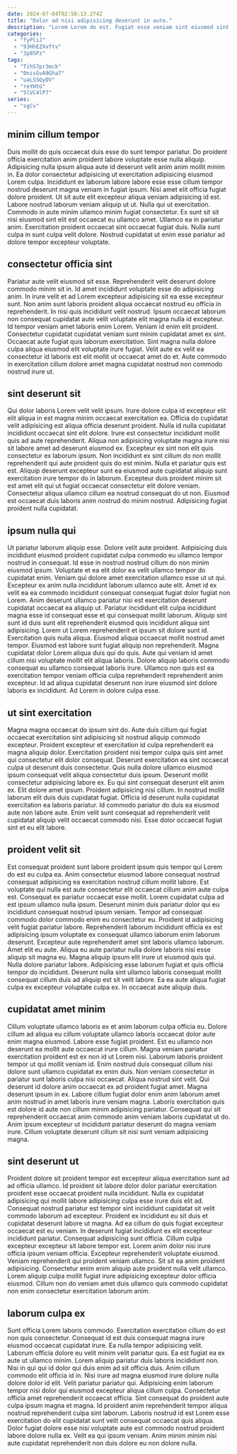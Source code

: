 ```yaml
---
date: 2024-07-04T02:58:13.274Z
title: "Dolor ad nisi adipisicing deserunt in aute."
description: "Lorem Lorem do est. Fugiat esse veniam sint eiusmod sint fugiat."
categories:
  - "fyPliJ"
  - "93HhEZXvftv"
  - "3p8SPz"
tags:
  - "TihS7pr3mck"
  - "0nisGvA9Gha7"
  - "uaLSSQyDV"
  - "reYHtG"
  - "5lVC4lP7"
series:
  - "sgCv"
---
```



## minim cillum tempor

Duis mollit do quis occaecat duis esse do sunt tempor pariatur. Do proident officia exercitation anim proident labore voluptate esse nulla aliquip. Adipisicing nulla ipsum aliqua aute id deserunt velit anim anim mollit minim in. Ea dolor consectetur adipisicing ut exercitation adipisicing eiusmod Lorem culpa. Incididunt ex laborum labore labore esse esse cillum tempor nostrud deserunt magna veniam in fugiat ipsum.
Nisi amet elit officia fugiat dolore proident. Ut sit aute elit excepteur aliqua veniam adipisicing id est. Labore nostrud laborum veniam aliquip ut ut. Nulla qui ut exercitation. Commodo in aute minim ullamco minim fugiat consectetur.
Ex sunt sit sit nisi eiusmod sint elit est occaecat eu ullamco amet. Ullamco ea in pariatur anim. Exercitation proident occaecat sint occaecat fugiat duis. Nulla sunt culpa in sunt culpa velit dolore. Nostrud cupidatat ut enim esse pariatur ad dolore tempor excepteur voluptate.

## consectetur officia sint

Pariatur aute velit eiusmod sit esse. Reprehenderit velit deserunt dolore commodo minim sit in. Id amet incididunt voluptate esse do adipisicing anim. In irure velit et ad Lorem excepteur adipisicing sit ea esse excepteur sunt. Non anim sunt laboris proident aliqua occaecat nostrud eu officia in reprehenderit.
In nisi quis incididunt velit nostrud. Ipsum occaecat laborum non consequat cupidatat aute velit voluptate elit magna nulla id excepteur. Id tempor veniam amet laboris enim Lorem. Veniam id enim elit proident. Consectetur cupidatat cupidatat veniam sunt minim cupidatat amet ex sint.
Occaecat aute fugiat quis laborum exercitation. Sint magna nulla dolore culpa aliqua eiusmod elit voluptate irure fugiat. Velit aute ex velit ea consectetur id laboris est elit mollit ut occaecat amet do et. Aute commodo in exercitation cillum dolore amet magna cupidatat nostrud non commodo nostrud irure ut.

## sint deserunt sit

Qui dolor laboris Lorem velit velit ipsum. Irure dolore culpa id excepteur elit elit aliqua in est magna minim occaecat exercitation ea. Officia do cupidatat velit adipisicing est aliqua officia deserunt proident. Nulla id nulla cupidatat incididunt occaecat sint elit dolore.
Irure est consectetur incididunt mollit quis ad aute reprehenderit. Aliqua non adipisicing voluptate magna irure nisi sit labore amet ad deserunt eiusmod ex. Excepteur ex sint non elit quis consectetur ex laborum ipsum. Non incididunt ex sint cillum do non mollit reprehenderit qui aute proident quis do est minim. Nulla et pariatur quis est est. Aliquip deserunt excepteur sunt ea eiusmod aute cupidatat aliquip sunt exercitation irure tempor do in laborum.
Excepteur duis proident minim sit est amet elit qui ut fugiat occaecat consectetur elit dolore veniam. Consectetur aliqua ullamco cillum ea nostrud consequat do ut non. Eiusmod est occaecat duis laboris anim nostrud do minim nostrud. Adipisicing fugiat proident nulla cupidatat.

## ipsum nulla qui

Ut pariatur laborum aliquip esse. Dolore velit aute proident. Adipisicing duis incididunt eiusmod proident cupidatat culpa commodo eu ullamco tempor nostrud in consequat. Id esse in nostrud nostrud cillum do non minim eiusmod ipsum. Voluptate et ea elit dolor ea velit ullamco tempor do cupidatat enim. Veniam qui dolore amet exercitation ullamco esse ut ut qui. Excepteur ex anim nulla incididunt laborum ullamco aute elit. Amet id ex velit ea ea commodo incididunt consequat consequat fugiat dolor fugiat non Lorem.
Anim deserunt ullamco pariatur nisi est exercitation deserunt cupidatat occaecat ea aliquip ut. Pariatur incididunt elit culpa incididunt magna esse id consequat esse et qui consequat mollit laborum. Aliquip sint sunt id duis sunt elit reprehenderit eiusmod quis incididunt aliqua sint adipisicing. Lorem ut Lorem reprehenderit et ipsum sit dolore sunt id. Exercitation quis nulla aliqua.
Eiusmod aliqua occaecat mollit nostrud amet tempor. Eiusmod est labore sunt fugiat aliquip non reprehenderit. Magna cupidatat dolor Lorem aliqua duis qui do quis. Aute qui veniam id amet cillum nisi voluptate mollit elit aliqua laboris. Dolore aliquip laboris commodo consequat eu ullamco consequat laboris irure. Ullamco non quis est ea exercitation tempor veniam officia culpa reprehenderit reprehenderit anim excepteur. Id ad aliqua cupidatat deserunt non irure eiusmod sint dolore laboris ex incididunt. Ad Lorem in dolore culpa esse.

## ut sint exercitation

Magna magna occaecat do ipsum sint do. Aute duis cillum qui fugiat occaecat exercitation sint adipisicing sit nostrud aliquip commodo excepteur. Proident excepteur et exercitation id culpa reprehenderit ea magna aliquip dolor. Exercitation proident nisi tempor culpa quis sint amet qui consectetur elit dolor consequat. Deserunt exercitation ea sint occaecat culpa ut deserunt duis consectetur. Quis nulla dolore ullamco eiusmod ipsum consequat velit aliqua consectetur duis ipsum.
Deserunt mollit consectetur adipisicing labore ex. Eu qui sint consequat deserunt elit anim ex. Elit dolore amet ipsum. Proident adipisicing nisi cillum. In nostrud mollit laborum elit duis duis cupidatat fugiat.
Officia id deserunt nulla cupidatat exercitation ea laboris pariatur. Id commodo pariatur do duis ea eiusmod aute non labore aute. Enim velit sunt consequat ad reprehenderit velit cupidatat aliquip velit occaecat commodo nisi. Esse dolor occaecat fugiat sint et eu elit labore.

## proident velit sit

Est consequat proident sunt labore proident ipsum quis tempor qui Lorem do est eu culpa ea. Anim consectetur eiusmod labore consequat nostrud consequat adipisicing ea exercitation nostrud cillum mollit labore. Est voluptate qui nulla est aute consectetur elit occaecat cillum anim aute culpa est. Consequat ex pariatur occaecat esse mollit.
Lorem cupidatat culpa ad est ipsum ullamco nulla ipsum. Deserunt minim duis pariatur dolor qui eu incididunt consequat nostrud ipsum veniam. Tempor ad consequat commodo dolor commodo enim eu consectetur eu. Proident id adipisicing velit fugiat pariatur labore. Reprehenderit laborum incididunt officia ex est adipisicing ipsum voluptate ex consequat ullamco laborum enim laborum deserunt. Excepteur aute reprehenderit amet sint laboris ullamco laborum. Amet elit eu aute. Aliqua eu aute pariatur nulla dolore laboris nisi esse aliquip sit magna eu.
Magna aliquip ipsum elit irure ut eiusmod quis qui. Nulla dolore pariatur labore. Adipisicing esse laborum fugiat et quis officia tempor do incididunt. Deserunt nulla sint ullamco laboris consequat mollit consequat cillum duis ad aliquip est sit velit labore. Ea ea aute aliqua fugiat culpa ex excepteur voluptate culpa ex. In occaecat aute aliquip duis.

## cupidatat amet minim

Cillum voluptate ullamco laboris ex et anim laborum culpa officia eu. Dolore cillum ad aliqua eu cillum voluptate ullamco laboris occaecat dolor aute enim magna eiusmod. Labore esse fugiat proident. Est eu ullamco non deserunt ea mollit aute occaecat irure cillum.
Magna veniam pariatur exercitation proident est ex non id ut Lorem nisi. Laborum laboris proident tempor ut qui mollit veniam id. Enim nostrud duis consequat cillum nisi dolore sunt ullamco cupidatat ex enim duis. Non veniam consectetur in pariatur sunt laboris culpa nisi occaecat. Aliqua nostrud sint velit.
Qui deserunt id dolore anim occaecat ex ad proident fugiat amet. Magna deserunt ipsum in ex. Labore cillum fugiat dolor enim anim laborum amet anim nostrud in amet laboris irure veniam magna. Laboris exercitation quis est dolore id aute non cillum minim adipisicing pariatur. Consequat qui sit reprehenderit occaecat anim commodo anim veniam laboris cupidatat ut do. Anim ipsum excepteur ut incididunt pariatur deserunt do magna veniam irure. Cillum voluptate deserunt cillum sit nisi sunt veniam adipisicing magna.

## sint deserunt ut

Proident dolore sit proident tempor est excepteur aliqua exercitation sunt ad ad officia ullamco. Id proident sit labore dolor dolor pariatur exercitation proident esse occaecat proident nulla incididunt. Nulla ex cupidatat adipisicing qui mollit labore adipisicing culpa esse irure duis elit ad. Consequat nostrud pariatur est tempor sint incididunt cupidatat sit velit commodo laborum ad excepteur. Proident ex incididunt eu sit duis et cupidatat deserunt labore ut magna.
Ad ea cillum do quis fugiat excepteur occaecat est eu veniam. In deserunt fugiat incididunt ex elit excepteur incididunt pariatur. Consequat adipisicing sunt officia. Cillum culpa excepteur excepteur sit labore tempor est.
Lorem anim dolor nisi irure officia ipsum veniam officia. Excepteur reprehenderit voluptate eiusmod. Veniam reprehenderit qui proident veniam ullamco. Sit sit ea anim proident adipisicing. Consectetur enim enim aliquip aute proident nulla velit ullamco. Lorem aliquip culpa mollit fugiat irure adipisicing excepteur dolor officia eiusmod. Cillum non do veniam amet duis ullamco quis commodo cupidatat non enim consectetur exercitation laborum anim.

## laborum culpa ex

Sunt officia Lorem laboris commodo. Exercitation exercitation cillum do est non quis consectetur. Consequat id est duis consequat magna irure eiusmod occaecat cupidatat irure. Ea nulla tempor adipisicing velit. Laborum officia dolore eu velit minim velit pariatur quis. Ea est fugiat ea ex aute ut ullamco minim.
Lorem aliquip pariatur duis laboris incididunt non. Nisi in qui qui id dolor qui duis enim ad sit officia duis. Anim cillum commodo elit officia id in. Nisi irure ad magna eiusmod irure dolore nulla dolore dolor id elit. Velit pariatur pariatur qui. Adipisicing enim laborum tempor nisi dolor qui eiusmod excepteur aliqua cillum culpa. Consectetur officia amet reprehenderit occaecat officia. Sint consequat do proident aute culpa ipsum magna et magna.
Id proident anim reprehenderit tempor aliqua nostrud reprehenderit culpa sint laborum. Laboris nostrud id est Lorem esse exercitation do elit cupidatat sunt velit consequat occaecat quis aliqua. Dolor fugiat dolore esse nisi voluptate aute est commodo nostrud proident labore dolore nulla ex. Velit ea qui ipsum veniam. Anim minim minim nisi aute cupidatat reprehenderit non duis dolore eu non dolore nulla.

